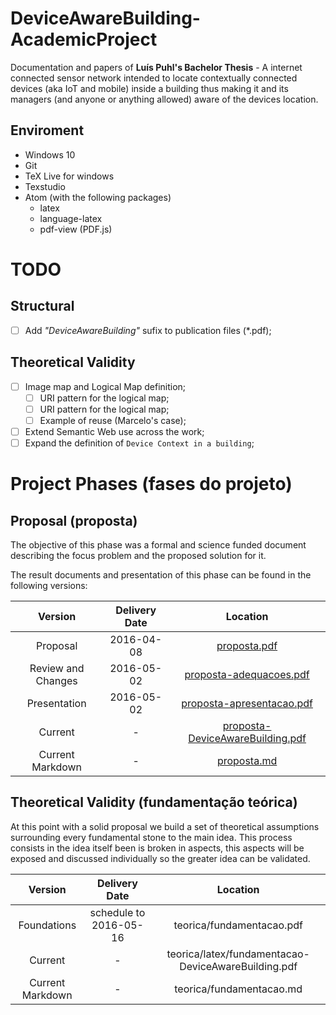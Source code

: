 # DeviceAwareBuilding-AcademicProject

Documentation and papers of **Luís Puhl's Bachelor Thesis** - A internet
connected sensor network intended to locate contextually connected devices (aka
IoT and mobile) inside a building thus making it and its managers (and anyone or
anything allowed) aware of the devices location.

## Enviroment

 - Windows 10
 - Git
 - TeX Live for windows
 - Texstudio
 - Atom (with the following packages)
	- latex
	- language-latex
	- pdf-view (PDF.js)

# TODO

## Structural
- [ ] Add *"DeviceAwareBuilding"* sufix to publication files (\*.pdf);

## Theoretical Validity
- [ ] Image map and Logical Map definition;
	- [ ] URI pattern for the logical map;
	- [ ] URI pattern for the logical map;
	- [ ] Example of reuse (Marcelo's case);
- [ ] Extend Semantic Web use across the work;
- [ ] Expand the definition of `Device Context in a building`;

# Project Phases (fases do projeto)

## Proposal (proposta)

The objective of this phase was a formal and science funded document describing
the focus problem and the proposed solution for it.

The result documents and presentation of this phase can be found in the following versions:

| Version | Delivery Date | Location |
|:--:|:------:|:--:|
| Proposal | 2016-04-08 | [proposta.pdf](proposta/proposta.pdf) |
| Review and Changes  | 2016-05-02 | [proposta-adequacoes.pdf](proposta/proposta-adequacoes.pdf) |
| Presentation  | 2016-05-02 | [proposta-apresentacao.pdf](proposta/proposta-apresentacao.pdf) |
| Current | - | [proposta-DeviceAwareBuilding.pdf](proposta/latex/proposta-DeviceAwareBuilding.pdf) |
| Current Markdown | - | [proposta.md](proposta/proposta.md) |


## Theoretical Validity (fundamentação teórica)

At this point with a solid proposal we build a set of theoretical assumptions
surrounding every fundamental stone to the main idea. This process consists in
the idea itself been is broken in aspects, this aspects will be exposed and
discussed individually so the greater idea can be validated.

| Version | Delivery Date | Location |
|:--:|:------:|:--:|
| Foundations | schedule to 2016-05-16 | teorica/fundamentacao.pdf |
| Current | - | teorica/latex/fundamentacao-DeviceAwareBuilding.pdf |
| Current Markdown | - | teorica/fundamentacao.md |
